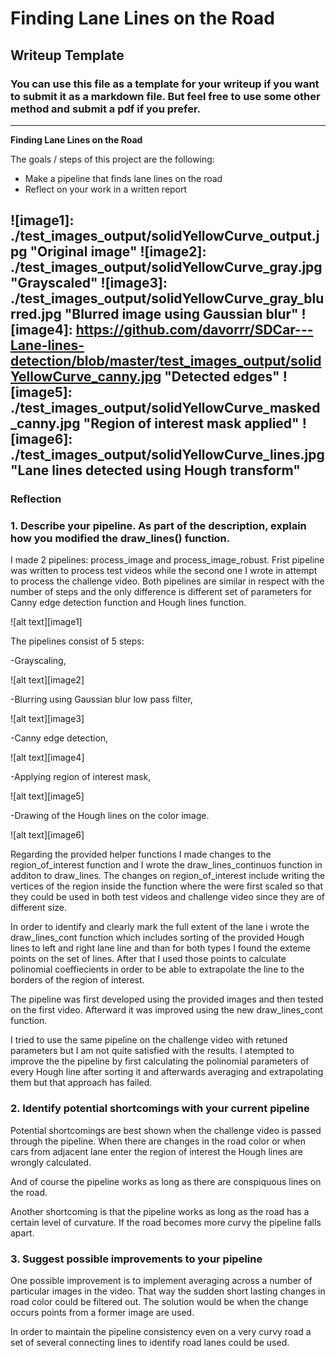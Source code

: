 # **Finding Lane Lines on the Road** 

## Writeup Template

### You can use this file as a template for your writeup if you want to submit it as a markdown file. But feel free to use some other method and submit a pdf if you prefer.

---

**Finding Lane Lines on the Road**

The goals / steps of this project are the following:
* Make a pipeline that finds lane lines on the road
* Reflect on your work in a written report


[//]: # (Image References)


![image1]: ./test_images_output/solidYellowCurve_output.jpg "Original image"
![image2]: ./test_images_output/solidYellowCurve_gray.jpg "Grayscaled"
![image3]: ./test_images_output/solidYellowCurve_gray_blurred.jpg "Blurred image using Gaussian blur"
![image4]: https://github.com/davorrr/SDCar---Lane-lines-detection/blob/master/test_images_output/solidYellowCurve_canny.jpg "Detected edges"
![image5]: ./test_images_output/solidYellowCurve_masked_canny.jpg "Region of interest mask applied"
![image6]: ./test_images_output/solidYellowCurve_lines.jpg "Lane lines detected using Hough transform"
---

### Reflection

### 1. Describe your pipeline. As part of the description, explain how you modified the draw_lines() function.


I made 2 pipelines: process_image and process_image_robust. Frist pipeline was written to process test videos while the second one I wrote in attempt to process the challenge video. 
Both pipelines are similar in respect with the number of steps and the only difference is different set of parameters for Canny edge detection function and Hough lines function.

![alt text][image1]

The pipelines consist of 5 steps:
 
-Grayscaling, 

![alt text][image2]

-Blurring using Gaussian blur low pass filter,

![alt text][image3] 

-Canny edge detection,

![alt text][image4] 

-Applying region of interest mask,

![alt text][image5]

-Drawing of the Hough lines on the color image.

![alt text][image6]


Regarding the provided helper functions I made changes to the region_of_interest function and I wrote the draw_lines_continuos function in additon to draw_lines. The changes on 
region_of_interest include writing the vertices of the region inside the function where the were first scaled so that they could be used in both test videos and challenge video since they
are of different size. 

In order to identify and clearly mark the full extent of the lane i wrote the draw_lines_cont function which includes sorting of the provided Hough lines to left and right lane line and 
than for both types I found the exteme points on the set of lines. After that I used those points to calculate polinomial coeffiecients in order to be able to extrapolate the line to the 
borders of the region of interest.

The pipeline was first developed using the provided images and then tested on the first video. Afterward it was improved using the new draw_lines_cont function.

I tried to use the same pipeline on the challenge video with retuned parameters but I am not quite satisfied with the results. I atempted to improve the the pipeline by first calculating
the polinomial parameters of every Hough line after sorting it and afterwards averaging and extrapolating them but that approach has failed. 



### 2. Identify potential shortcomings with your current pipeline

Potential shortcomings are best shown when the challenge video is passed through the pipeline. When there are changes in the road color or when cars from adjacent lane enter the region of
interest the Hough lines are wrongly calculated.

And of course the pipeline works as long as there are conspiquous lines on the road.

Another shortcoming is that the pipeline works as long as the road has a certain level of curvature. If the road becomes more curvy the pipeline falls apart.



### 3. Suggest possible improvements to your pipeline

One possible improvement is to implement averaging across a number of particular images in the video. That way the sudden short lasting changes in road color could be filtered out. The 
solution would be when the change occurs points from a former image are used.

In order to maintain the pipeline consistency even on a very curvy road a set of several connecting lines to identify road lanes could be used.

